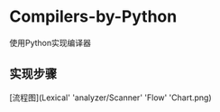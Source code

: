 # Compilers-by-Python

使用Python实现编译器

## 实现步骤

[流程图](Lexical' 'analyzer/Scanner' 'Flow' 'Chart.png)
